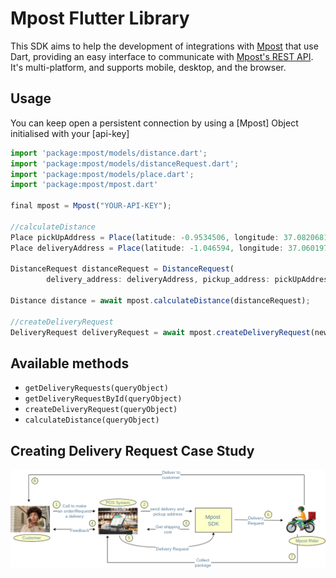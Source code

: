 # Mpost Flutter Library

This SDK aims to help the development of integrations with
[Mpost](https://mpost.co.ke/) that use Dart, providing an easy
interface to communicate with
[Mpost's REST API](https://mpost.co.ke/). It's multi-platform, and supports mobile, desktop, and the browser.

## Usage

You can keep open a persistent connection by using a [Mpost] Object initialised with your [api-key]

```js
import 'package:mpost/models/distance.dart';
import 'package:mpost/models/distanceRequest.dart';
import 'package:mpost/models/place.dart';
import 'package:mpost/mpost.dart'

final mpost = Mpost("YOUR-API-KEY");

//calculateDistance
Place pickUpAddress = Place(latitude: -0.9534506, longitude: 37.0820681);
Place deliveryAddress = Place(latitude: -1.046594, longitude: 37.060197);

DistanceRequest distanceRequest = DistanceRequest(
        delivery_address: deliveryAddress, pickup_address: pickUpAddress);

Distance distance = await mpost.calculateDistance(distanceRequest);

//createDeliveryRequest
DeliveryRequest deliveryRequest = await mpost.createDeliveryRequest(newDeliveryRequest);

```
## Available methods
- `getDeliveryRequests(queryObject)`
- `getDeliveryRequestById(queryObject)`
- `createDeliveryRequest(queryObject)`
- `calculateDistance(queryObject)`

## Creating Delivery Request Case Study
![Creating Delivery Request](use-case.png)